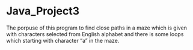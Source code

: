 # Java_Project3
The porpuse of this program to find close paths in a maze which is given with characters selected from English alphabet and there is some loops which starting with 
character “a” in the maze.
